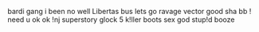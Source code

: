 bardi gang
i been no well
Libertas bus
lets go
ravage
vector good sha
bb
! need u
ok ok
!nj
superstory
glock 5
k!ller
boots
sex
god
stup!d
booze
